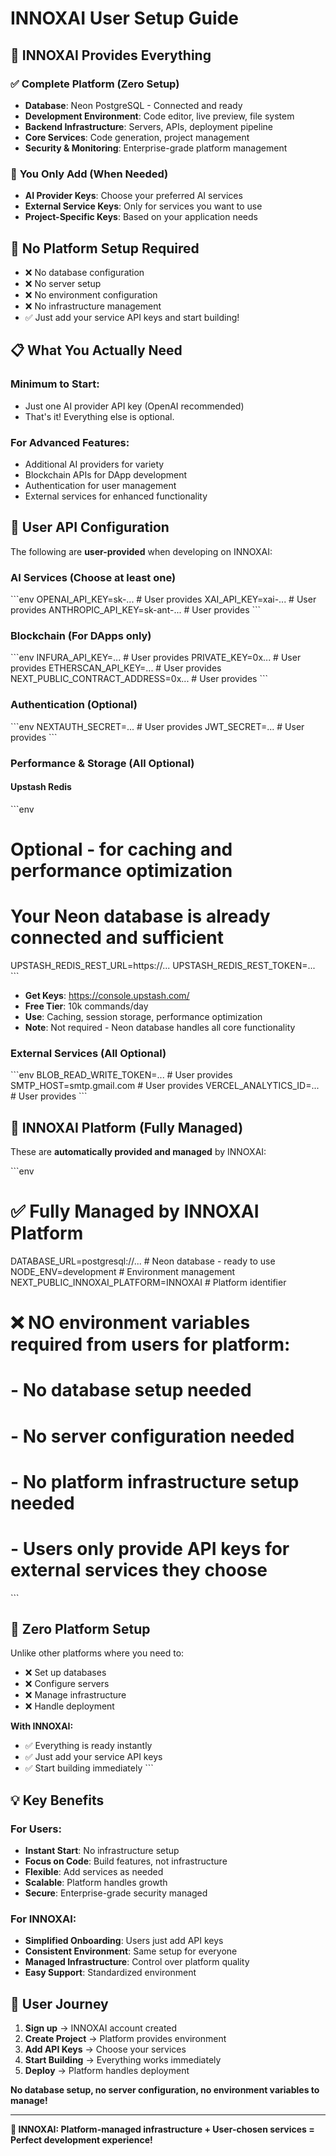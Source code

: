 # INNOXAI User Setup Guide

## 🏢 **INNOXAI Provides Everything**

### ✅ **Complete Platform (Zero Setup)**
- **Database**: Neon PostgreSQL - Connected and ready
- **Development Environment**: Code editor, live preview, file system
- **Backend Infrastructure**: Servers, APIs, deployment pipeline
- **Core Services**: Code generation, project management
- **Security & Monitoring**: Enterprise-grade platform management

### 👤 **You Only Add (When Needed)**
- **AI Provider Keys**: Choose your preferred AI services
- **External Service Keys**: Only for services you want to use
- **Project-Specific Keys**: Based on your application needs

## 🎯 **No Platform Setup Required**
- ❌ No database configuration
- ❌ No server setup
- ❌ No environment configuration
- ❌ No infrastructure management
- ✅ Just add your service API keys and start building!

## 📋 **What You Actually Need**

### **Minimum to Start:**
- Just one AI provider API key (OpenAI recommended)
- That's it! Everything else is optional.

### **For Advanced Features:**
- Additional AI providers for variety
- Blockchain APIs for DApp development
- Authentication for user management
- External services for enhanced functionality

## 🔑 **User API Configuration**

The following are **user-provided** when developing on INNOXAI:

### AI Services (Choose at least one)
\`\`\`env
OPENAI_API_KEY=sk-...          # User provides
XAI_API_KEY=xai-...            # User provides
ANTHROPIC_API_KEY=sk-ant-...   # User provides
\`\`\`

### Blockchain (For DApps only)
\`\`\`env
INFURA_API_KEY=...             # User provides
PRIVATE_KEY=0x...              # User provides
ETHERSCAN_API_KEY=...          # User provides
NEXT_PUBLIC_CONTRACT_ADDRESS=0x... # User provides
\`\`\`

### Authentication (Optional)
\`\`\`env
NEXTAUTH_SECRET=...            # User provides
JWT_SECRET=...                 # User provides
\`\`\`

### Performance & Storage (All Optional)

#### Upstash Redis
\`\`\`env
# Optional - for caching and performance optimization
# Your Neon database is already connected and sufficient
UPSTASH_REDIS_REST_URL=https://...
UPSTASH_REDIS_REST_TOKEN=...
\`\`\`
- **Get Keys**: https://console.upstash.com/
- **Free Tier**: 10k commands/day
- **Use**: Caching, session storage, performance optimization
- **Note**: Not required - Neon database handles all core functionality

### External Services (All Optional)
\`\`\`env
BLOB_READ_WRITE_TOKEN=...      # User provides
SMTP_HOST=smtp.gmail.com       # User provides
VERCEL_ANALYTICS_ID=...        # User provides
\`\`\`

## 🏢 **INNOXAI Platform (Fully Managed)**

These are **automatically provided and managed** by INNOXAI:

\`\`\`env
# ✅ Fully Managed by INNOXAI Platform
DATABASE_URL=postgresql://...   # Neon database - ready to use
NODE_ENV=development           # Environment management
NEXT_PUBLIC_INNOXAI_PLATFORM=INNOXAI # Platform identifier

# ❌ NO environment variables required from users for platform:
# - No database setup needed
# - No server configuration needed  
# - No platform infrastructure setup needed
# - Users only provide API keys for external services they choose
\`\`\`

## 🎯 **Zero Platform Setup**

Unlike other platforms where you need to:
- ❌ Set up databases
- ❌ Configure servers
- ❌ Manage infrastructure
- ❌ Handle deployment

**With INNOXAI:**
- ✅ Everything is ready instantly
- ✅ Just add your service API keys
- ✅ Start building immediately
\`\`\`

## 💡 **Key Benefits**

### **For Users:**
- **Instant Start**: No infrastructure setup
- **Focus on Code**: Build features, not infrastructure
- **Flexible**: Add services as needed
- **Scalable**: Platform handles growth
- **Secure**: Enterprise-grade security managed

### **For INNOXAI:**
- **Simplified Onboarding**: Users just add API keys
- **Consistent Environment**: Same setup for everyone
- **Managed Infrastructure**: Control over platform quality
- **Easy Support**: Standardized environment

## 🎯 **User Journey**

1. **Sign up** → INNOXAI account created
2. **Create Project** → Platform provides environment
3. **Add API Keys** → Choose your services
4. **Start Building** → Everything works immediately
5. **Deploy** → Platform handles deployment

**No database setup, no server configuration, no environment variables to manage!**

---

**🚀 INNOXAI: Platform-managed infrastructure + User-chosen services = Perfect development experience!**
